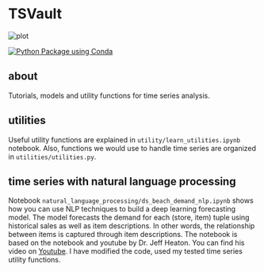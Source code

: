 # TSVault
![plot](./src/docs/logo-color.png)

[![Python Package using Conda](https://github.com/vahidnourbakhsh/time-series/actions/workflows/python-app.yml/badge.svg)](https://github.com/vahidnourbakhsh/time-series/actions/workflows/python-app.yml)

## about

Tutorials, models and utility functions for time series analysis.

## utilities

Useful utility functions are explained in `utility/learn_utilities.ipynb` notebook. Also, functions we would use to handle time series are organized in `utilities/utilities.py`.

## time series with natural language processing

Notebook `natural_language_processing/ds_beach_demand_nlp.ipynb` shows how you can use NLP techniques to build a deep learning forecasting model. The model forecasts the demand for each (store, item) tuple using historical sales as well as item descriptions. In other words, the relationship between items is captured through item descriptions. The notebook is based on the notebook and youtube by Dr. Jeff Heaton. You can find his video on [Youtube](https://youtu.be/zN3LlMOFqxM). I have modified the code, used my tested time series utility functions.
